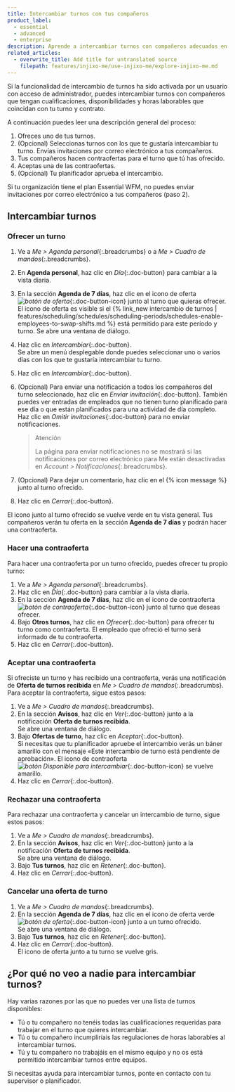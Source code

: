 ```yaml
---
title: Intercambiar turnos con tus compañeros
product_label:
  - essential
  - advanced
  - enterprise
description: Aprende a intercambiar turnos con compañeros adecuados en injixo Me.
related_articles:
  - overwrite_title: Add title for untranslated source
    filepath: features/injixo-me/use-injixo-me/explore-injixo-me.md
---
```


Si la funcionalidad de intercambio de turnos ha sido activada por un usuario con acceso de administrador, puedes intercambiar turnos con compañeros que tengan cualificaciones, disponibilidades y horas laborables que coincidan con tu turno y contrato.

A continuación puedes leer una descripción general del proceso:

1. Ofreces uno de tus turnos.
2. (Opcional) Seleccionas turnos con los que te gustaría intercambiar tu turno. Envías invitaciones por correo electrónico a tus compañeros. 
3. Tus compañeros hacen contraofertas para el turno que tú has ofrecido.
4. Aceptas una de las contraofertas.
5. (Opcional) Tu planificador aprueba el intercambio.  
   
Si tu organización tiene el plan Essential WFM, no puedes enviar invitaciones por correo electrónico a tus compañeros (paso 2).

## Intercambiar turnos
### Ofrecer un turno

1. Ve a _Me > Agenda personal_{:.breadcrumbs} o a _Me > Cuadro de mandos_{:.breadcrumbs}.
2. En **Agenda personal**, haz clic en _Día_{:.doc-button} para cambiar a la vista diaria.
3. En la sección **Agenda de 7 días**, haz clic en el icono de oferta _![botón de oferta](/assets/img/common/injixo-me/offer.png)_{:.doc-button-icon} junto al turno que quieras ofrecer. El icono de oferta es visible si el {% link_new intercambio de turnos | features/scheduling/schedules/scheduling-periods/schedules-enable-employees-to-swap-shifts.md %} está permitido para este período y turno.
   Se abre una ventana de diálogo.
4. Haz clic en _Intercambiar_{:.doc-button}.  
   Se abre un menú desplegable donde puedes seleccionar uno o varios días con los que te gustaría intercambiar tu turno.  
5. Haz clic en _Intercambiar_{:.doc-button}.
6. (Opcional) Para enviar una notificación a todos los compañeros del turno seleccionado, haz clic en _Enviar invitación_{:.doc-button}. También puedes ver entradas de empleados que no tienen turno planificado para ese día o que están planificados para una actividad de día completo. Haz clic en _Omitir invitaciones_{:.doc-button} para no enviar notificaciones.
   
   > Atención
   > 
   > La página para enviar notificaciones no se mostrará si las notificaciones por correo electrónico para Me están desactivadas en _Account > Notificaciones_{:.breadcrumbs}.
7. (Opcional) Para dejar un comentario, haz clic en el {% icon message %} junto al turno ofrecido.
8. Haz clic en _Cerrar_{:.doc-button}.

El icono junto al turno ofrecido se vuelve verde en tu vista general. Tus compañeros verán tu oferta en la sección **Agenda de 7 días** y podrán hacer una contraoferta.

### Hacer una contraoferta

Para hacer una contraoferta por un turno ofrecido, puedes ofrecer tu propio turno:

1. Ve a _Me > Agenda personal_{:.breadcrumbs}.
2. Haz clic en _Día_{:.doc-button} para cambiar a la vista diaria.
3. En la sección **Agenda de 7 días**, haz clic en el icono de contraoferta _![botón de contraoferta](/assets/img/common/injixo-me/counter-offer.png)_{:.doc-button-icon} junto al turno que deseas ofrecer.
4. Bajo **Otros turnos**, haz clic en _Ofrecer_{:.doc-button} para ofrecer tu turno como contraoferta.
   El empleado que ofreció el turno será informado de tu contraoferta.
5. Haz clic en _Cerrar_{:.doc-button}.

### Aceptar una contraoferta

Si ofreciste un turno y has recibido una contraoferta, verás una notificación de **Oferta de turnos recibida** en _Me > Cuadro de mandos_{:.breadcrumbs}. Para aceptar la contraoferta, sigue estos pasos:

1. Ve a _Me > Cuadro de mandos_{:.breadcrumbs}.
2. En la sección **Avisos**, haz clic en _Ver_{:.doc-button} junto a la notificación **Oferta de turnos recibida**.  
   Se abre una ventana de diálogo.
3. Bajo **Ofertas de turno**, haz clic en _Aceptar_{:.doc-button}.  
   Si necesitas que tu planificador apruebe el intercambio verás un báner amarillo con el mensaje «Este intercambio de turno está pendiente de aprobación». El icono de contraoferta _![botón Disponible para intercambiar](/assets/img/common/injixo-me/counter-offer.png)_{:.doc-button-icon} se vuelve amarillo.
4. Haz clic en _Cerrar_{:.doc-button}.

### Rechazar una contraoferta

Para rechazar una contraoferta y cancelar un intercambio de turno, sigue estos pasos:

1. Ve a _Me > Cuadro de mandos_{:.breadcrumbs}.
2. En la sección **Avisos**, haz clic en _Ver_{:.doc-button} junto a la notificación **Oferta de turnos recibida**.  
   Se abre una ventana de diálogo.
3. Bajo **Tus turnos**, haz clic en _Retener_{:.doc-button}.
4. Haz clic en _Cerrar_{:.doc-button}.

### Cancelar una oferta de turno

1. Ve a _Me > Cuadro de mandos_{:.breadcrumbs}.
2. En la sección **Agenda de 7 días**, haz clic en el icono de oferta verde _![botón de oferta](/assets/img/common/injixo-me/offer.png)_{:.doc-button-icon} junto a un turno ofrecido.  
   Se abre una ventana de diálogo.
3. Bajo **Tus turnos**, haz clic en _Retener_{:.doc-button}.
4. Haz clic en _Cerrar_{:.doc-button}.  
   El icono de oferta junto a tu turno se vuelve gris.

## ¿Por qué no veo a nadie para intercambiar turnos?

Hay varias razones por las que no puedes ver una lista de turnos disponibles:

- Tú o tu compañero no tenéis todas las cualificaciones requeridas para trabajar en el turno que quieres intercambiar.
- Tú o tu compañero incumpliríais las regulaciones de horas laborables al intercambiar turnos.
- Tú y tu compañero no trabajáis en el mismo equipo y no os está permitido intercambiar turnos entre equipos.

Si necesitas ayuda para intercambiar turnos, ponte en contacto con tu supervisor o planificador.
